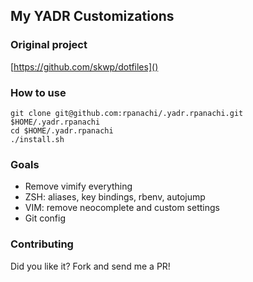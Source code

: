 ## My YADR Customizations

### Original project

[https://github.com/skwp/dotfiles]()

### How to use

```
git clone git@github.com:rpanachi/.yadr.rpanachi.git $HOME/.yadr.rpanachi
cd $HOME/.yadr.rpanachi
./install.sh
```

### Goals

* Remove vimify everything
* ZSH: aliases, key bindings, rbenv, autojump
* VIM: remove neocomplete and custom settings
* Git config

### Contributing

Did you like it? Fork and send me a PR!
